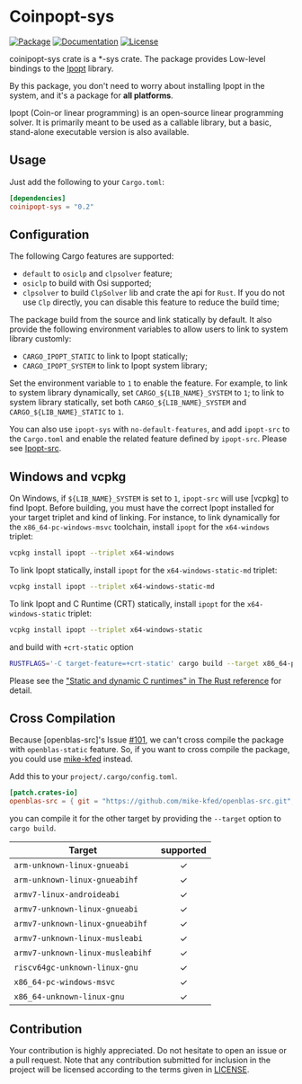 # Coinpopt-sys

[![Package][package-img]][package-url] [![Documentation][documentation-img]][documentation-url] [![License][license-img]][license-url]

coinipopt-sys crate is a *-sys crate. The package provides Low-level bindings to the [Ipopt] library.

By this package, you don't need to worry about installing Ipopt in the system, and it's a package for **all platforms**.

Ipopt (Coin-or linear programming) is an open-source linear programming solver. It is primarily meant to be used as a callable library, but a basic, stand-alone executable version is also available.

## Usage

Just add the following to your `Cargo.toml`:

```toml
[dependencies]
coinipopt-sys = "0.2"
```

## Configuration

The following Cargo features are supported:

* `default` to `osiclp` and `clpsolver` feature;
* `osiclp` to build with Osi supported;
* `clpsolver` to build `ClpSolver` lib and crate the api for `Rust`. If you do not use `Clp` directly, you can disable this feature to reduce the build time;

The package build from the source and link statically by default. It also provide the following environment variables to allow users to link to system library customly:

* `CARGO_IPOPT_STATIC` to link to Ipopt statically;
* `CARGO_IPOPT_SYSTEM` to link to Ipopt system library;

Set the environment variable to `1` to enable the feature. For example, to link to system library dynamically, set `CARGO_${LIB_NAME}_SYSTEM` to `1`; to link to system library statically, set both `CARGO_${LIB_NAME}_SYSTEM` and `CARGO_${LIB_NAME}_STATIC` to `1`.

You can also use `ipopt-sys` with `no-default-features`, and add `ipopt-src` to the `Cargo.toml` and enable the related feature defined by `ipopt-src`. Please see [Ipopt-src].

## Windows and vcpkg

On Windows, if `${LIB_NAME}_SYSTEM` is set to `1`, `ipopt-src` will use [vcpkg] to find Ipopt. Before building, you must have the correct Ipopt installed for your target triplet and kind of linking. For instance, to link dynamically for the `x86_64-pc-windows-msvc` toolchain, install  `ipopt` for the `x64-windows` triplet:

```sh
vcpkg install ipopt --triplet x64-windows
```

To link Ipopt statically, install `ipopt` for the `x64-windows-static-md` triplet:

```sh
vcpkg install ipopt --triplet x64-windows-static-md
```

To link Ipopt and C Runtime (CRT) statically, install `ipopt` for the `x64-windows-static` triplet:

```sh
vcpkg install ipopt --triplet x64-windows-static
```

and build with `+crt-static` option

```sh
RUSTFLAGS='-C target-feature=+crt-static' cargo build --target x86_64-pc-windows-msvc
```

Please see the ["Static and dynamic C runtimes" in The Rust reference](https://doc.rust-lang.org/reference/linkage.html#static-and-dynamic-c-runtimes) for detail.

## Cross Compilation

Because [openblas-src]'s Issue [#101](https://github.com/blas-lapack-rs/openblas-src/issues/101), we can't cross compile the package with `openblas-static` feature. So, if you want to cross compile the package, you could use [mike-kfed](https://github.com/mike-kfed/openblas-src/tree/arm-cross-compile) instead.

Add this to your `project/.cargo/config.toml`.

```toml
[patch.crates-io]
openblas-src = { git = "https://github.com/mike-kfed/openblas-src.git", branch = "arm-cross-compile" }
```

you can compile it for the other target by providing the `--target` option to `cargo build`.

| Target                               |  supported  |
|--------------------------------------|:-----------:|
| `arm-unknown-linux-gnueabi`          | ✓   |
| `arm-unknown-linux-gnueabihf`        | ✓   |
| `armv7-linux-androideabi`            | ✓   |
| `armv7-unknown-linux-gnueabi`        | ✓   |
| `armv7-unknown-linux-gnueabihf`      | ✓   |
| `armv7-unknown-linux-musleabi`       | ✓   |
| `armv7-unknown-linux-musleabihf`     | ✓   |
| `riscv64gc-unknown-linux-gnu`        | ✓   |
| `x86_64-pc-windows-msvc`              | ✓   |
| `x86_64-unknown-linux-gnu`           | ✓   |

## Contribution

Your contribution is highly appreciated. Do not hesitate to open an issue or a
pull request. Note that any contribution submitted for inclusion in the project
will be licensed according to the terms given in [LICENSE](license-url).

[Ipopt]: https://github.com/coin-or/Ipopt
[Ipopt-src]: https://github.com/Maroon502/ipopt-src

[documentation-img]: https://docs.rs/coinipopt-sys/badge.svg
[documentation-url]: https://docs.rs/coinipopt-sys
[package-img]: https://img.shields.io/crates/v/coinipopt-sys.svg
[package-url]: https://crates.io/crates/coinipopt-sys
[license-img]: https://img.shields.io/crates/l/coinipopt-sys.svg
[license-url]: https://github.com/Maroon502/coinipopt-sys/blob/master/LICENSE.md